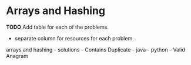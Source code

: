 # Arrays and Hashing



**TODO** Add table for each of the problems.
- separate column for resources for each problem.


arrays and hashing 
    - solutions
        - Contains Duplicate
            - java
            - python
        - Valid Anagram